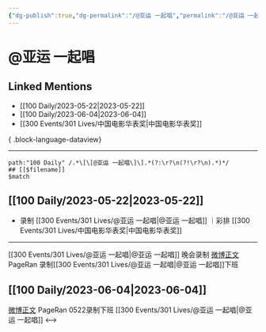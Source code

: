 ```yaml
---
{"dg-publish":true,"dg-permalink":"/@亚运 一起唱","permalink":"/@亚运 一起唱/","created":"2023-05-25T12:39:28.461+08:00","updated":"2023-08-24T18:28:19.603+08:00"}
---
```


# @亚运 一起唱

## Linked Mentions
- [[100 Daily/2023-05-22\|2023-05-22]]
- [[100 Daily/2023-06-04\|2023-06-04]]
- [[300 Events/301 Lives/中国电影华表奖\|中国电影华表奖]]

{ .block-language-dataview}

---

```expander
path:"100 Daily" /.*\[\[@亚运 一起唱\]\].*(?:\r?\n(?!\r?\n).*)*/
## [[$filename]]
$match
```
## [[100 Daily/2023-05-22\|2023-05-22]]
  - 录制 [[300 Events/301 Lives/@亚运 一起唱\|@亚运 一起唱]] ｜彩排 [[300 Events/301 Lives/中国电影华表奖\|中国电影华表奖]]
---
[[300 Events/301 Lives/@亚运 一起唱\|@亚运 一起唱]] 晚会录制
[微博正文](https://weibo.com/7633014126/4904342497527559) PageRan 录制[[300 Events/301 Lives/@亚运 一起唱\|@亚运 一起唱]]下班

## [[100 Daily/2023-06-04\|2023-06-04]]
[微博正文](https://weibo.com/7633014126/4908867173746605) PageRan 0522录制下班 [[300 Events/301 Lives/@亚运 一起唱\|@亚运 一起唱]]
<-->
